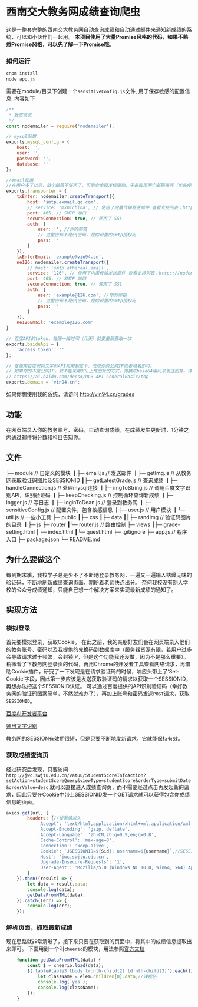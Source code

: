 # 西南交大教务网成绩查询爬虫
这是一整套完整的西南交大教务网自动查询成绩和自动通过邮件来通知新成绩的系统，可以和小伙伴们一起用。
**本项目使用了大量Promise风格的代码，如果不熟悉Promise风格，可以先了解一下Promise哦。**
### 如何运行
```javascript
cnpm install
node app.js
```
需要在module/目录下创建一个`sensitiveConfig.js`文件, 用于保存敏感的配置信息, 内容如下
```javascript
/**
 * 敏感信息
 */
const nodemailer = require('nodemailer');

// mysql配置
exports.mysql_config = {
    host: '',
    user: '',
    password: '',
    database: ''
};

//email配置
//在用户多了以后，单个邮箱不够用了，可能会出现发信限制，于是改用两个邮箱账号（优先使用ne126那个）
exports.transporter = {
    txEnter: nodemailer.createTransport({
        host: 'smtp.exmail.qq.com',
        // service: 'mxhichina', // 使用了内置传输发送邮件 查看支持列表：https://nodemailer.com/smtp/well-known/
        port: 465, // SMTP 端口
        secureConnection: true, // 使用了 SSL
        auth: {
            user: '', //你的邮箱
            // 这里密码不是qq密码，是你设置的smtp授权码
            pass: ''
        }
    }),
    txEnterEmail: 'example@vin94.cn',
    ne126: nodemailer.createTransport({
        // host: 'smtp.ethereal.email',
        service: '126', // 使用了内置传输发送邮件 查看支持列表：https://nodemailer.com/smtp/well-known/
        port: 465, // SMTP 端口
        secureConnection: true, // 使用了 SSL
        auth: {
            user: 'example@126.com', //你的邮箱
            // 这里密码不是qq密码，是你设置的smtp授权码
            pass: ''
        }
    }),
    ne126Email: 'example@126.com'
}

// 百度API的token，每隔一段时间（几天）就要重新获取一次
exports.baiduApi = {
    'access_token': ''
};

// 在使用百度识别文字的API时用到这个，改成你的公网IP或者域名即可。
// 如果你的不是公网IP，就不能采用URL上传图片的方式，得换成base64编码来发送图片，详情参考
// https://ai.baidu.com/docs#/OCR-API-GeneralBasic/top
exports.domain = 'vin94.cn';
```
如果你想使用我的系统，请访问 http://vin94.cn/grades
## 功能
在网页端录入你的教务账号、密码，自动查询成绩，在成绩发生更新时，1分钟之内通过邮件将分数和科目告知你。
## 文件

├─ module // 自定义的模块
┃├─ email.js // 发送邮件
┃├─ getImg.js // 从教务网获取验证码图片及SESSIONID
┃├─ getLatestGrade.js // 查询成绩
┃├─ handleConnection.js // 处理mysql连接
┃├─ imgToString.js // 调用百度文字识别API，识别验证码
┃├─ keepChecking.js // 控制循环查询新成绩
┃├─ logger.js // 写日志
┃├─ loginToDean.js // 登录到教务网
┃├─ sensitiveConfig.js // 配置文件，包含敏感信息
┃├─ user.js // 用户模块
┃└─ util.js // 一些小工具
├─ public
┃├─ css
┃├─ data
┃┃├─ randImg // 验证码图片的目录
┃├─ js
├─ router
┃└─ router.js // 路由控制
├─ views
┃├─ grade-setting.html
┃├─ index.html
┃└─ quest.html
├─ .gitignore
├─ app.js // 程序入口
├─ package.json
└─ README.md

## 为什么要做这个
每到期末季，我校学子总是少不了不断地登录教务网，一遍又一遍输入枯燥无味的验证码，不断地刷新成绩查询页面，期盼着老师快点出分。
奈何我校没有别人学校的公众号成绩通知，只能自己想一个解决方案来实现最新成绩的通知了。
## 实现方法
### 模拟登录
首先要模拟登录，获取Cookie。
在此之前，我的亲朋好友们会在网页端录入他们的教务账号、密码以及我提供的兑换码到数据库中（服务器资源有限，若用户过多会导致请求过于频繁，会封锁IP，但是这个功能我还没做，因为不是那么重要）。
稍微看了下教务网登录页的代码，再用Chrome的开发者工具查看网络请求，再借助Cookie插件，研究了一下发现是在请求验证码的时候，响应头带上了‘Set-Cookie’字段，因此第一步应该是发送获取验证码的请求以获取一个SESSIONID，再想办法把这个SESSIONID认证。
可以通过百度提供的API识别验证码（幸好教务网的验证码图案简单，不然就难办了），再加上账号和密码发送`POST`请求，获取`SESSIONID`。

[百度AI开发者平台](https://ai.baidu.com/tech/imagerecognition)

[通用文字识别](https://ai.baidu.com/docs#/OCR-API-GeneralBasic/top)

教务网的SESSION有效期很短，但是只要不断地发新请求，它就能保持有效。

### 获取成绩查询页
经过研究后发现，只要访问
`http://jwc.swjtu.edu.cn/vatuu/StudentScoreInfoAction?setAction=studentScoreQuery&viewType=studentScore&orderType=submitDate&orderValue=desc`
就可以直接进入成绩查询页，而不需要经过点击再发起新的请求，因此只要在Cookie中带上SESSIONID发一个GET请求就可以获得包含你成绩信息的页面。
```javascript
axios.get(url, {
        headers: {//设置请求头
            'Accept': 'text/html,application/xhtml+xml,application/xml;q=0.9,image/webp,image/apng,*/*;q=0.8,application/signed-exchange;v=b3',
            'Accept-Encoding': 'gzip, deflate',
            'Accept-Language': 'zh-CN,zh;q=0.9,en;q=0.8',
            'Cache-Control': 'max-age=0',
            'Connection': 'keep-alive',
            'Cookie': `JSESSIONID=${Sid}; username=${username}`,//SESSIONID和学号
            'Host': 'jwc.swjtu.edu.cn',
            'Upgrade-Insecure-Requests': '1',
            'User-Agent': 'Mozilla/5.0 (Windows NT 10.0; Win64; x64) AppleWebKit/537.36 (KHTML, like Gecko) Chrome/78.0.3904.108 Safari/537.36'
        }
    }).then((result) => {
        let data = result.data;
        console.log(data);
        getDataFromHTML(data);
    }).catch((err) => {
        console.log(err);
    });
```
### 解析页面，抓取最新成绩
现在思路就非常清晰了，接下来只要在获取到的页面中，将其中的成绩信息提取出来即可。
下面用到一个叫`cheerio`的模块，用法参照[官方文档](https://www.npmjs.com/package/cheerio)
```javascript
    function getDataFromHTML(data) {
        const $ = cheerio.load(data);
        $('table#table3 tbody tr:nth-child(2) td:nth-child(3)').each((i, elem) => {
            let className = elem.children[0].data;//课程名
            console.log(`yes`);
            console.log(className);
        });
    }
```
